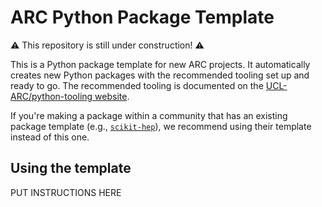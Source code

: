 # ARC Python Package Template

⚠️ This repository is still under construction! ⚠️

This is a Python package template for new ARC projects.
It automatically creates new Python packages with the recommended tooling set up and ready to go.
The recommended tooling is documented on the [UCL-ARC/python-tooling website](http://github-pages.arc.ucl.ac.uk/python-tooling/).

If you're making a package within a community that has an existing package template (e.g., [`scikit-hep`](https://github.com/scikit-hep/cookie)), we recommend using their template instead of this one.

## Using the template

PUT INSTRUCTIONS HERE
